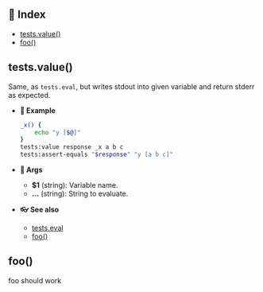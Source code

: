 ## 📇 Index

* [tests.value()](#testsvalue)
* [foo()](#foo)

## tests.value()

Same, as `tests.eval`, but writes stdout into given variable and
return stderr as expected.

* __🔧 Example__

  ```bash
  _x() {
      echo "y [$@]"
  }
  tests:value response _x a b c
  tests:assert-equals "$response" "y [a b c]"
  ```

* __🔌 Args__

  * __$1__ (string): Variable name.
  * __...__ (string): String to evaluate.

* __👓 See also__

  * [tests.eval](#testseval)
  * [foo()](#foo)

## foo()

foo should work
